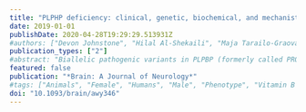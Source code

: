 ```yaml
---
title: "PLPHP deficiency: clinical, genetic, biochemical, and mechanistic insights"
date: 2019-01-01
publishDate: 2020-04-28T19:29:29.513931Z
#authors: ["Devon Johnstone", "Hilal Al-Shekaili", "Maja Tarailo-Graovac", "Nicole Wolf", "Autumn Ivy", "Scott Demarest", "Yann Roussel", "Jolita Ciapaite", "Carlo van Roermund", "Kristin Kernohan", "Ceres Kosuta", "Kevin Ban", "Yoko Ito", "Skye McBride", "Khalid Al-Thihli", "Rana Abdelrahim", "Roshan Koul", "Amna Al Futaisi", "Charlotte Haaxma", "Heather Olson", "Laufey Yr Sigurdardottir", "Georgianne Arnold", "Erica Gerkes", "M Boon", "M Heiner-Fokkema", "Sandra Noble", "Marjolein Bosma", "Judith Jans", "David Koolen", "Erik-Jan Kamsteeg", "Britt Drögemöller", "Colin Ross", "Jacek Majewski", "Megan Cho", "Amber Begtrup", "Wyeth Wasserman", "Tuan Bui", "Elise Brimble", "Sara Violante", "Sander Houten", "Ron Wevers", "Martijn van Faassen", "Ido Kema", "Nathalie Lepage", "Care4Rare Canada Consortium", "Matthew Lines", "David Dyment", "Ronald Wanders", "Nanda Verhoeven-Duif", "Marc Ekker", "Kym Boycott", "Jan Friedman", "Izabella Pena", "Clara van Karnebeek"]
publication_types: ["2"]
#abstract: "Biallelic pathogenic variants in PLPBP (formerly called PROSC) have recently been shown to cause a novel form of vitamin B6-dependent epilepsy, the pathophysiological basis of which is poorly understood. When left untreated, the disease can progress to status epilepticus and death in infancy. Here we present 12 previously undescribed patients and six novel pathogenic variants in PLPBP. Suspected clinical diagnoses prior to identification of PLPBP variants included mitochondrial encephalopathy (two patients), folinic acid-responsive epilepsy (one patient) and a movement disorder compatible with AADC deficiency (one patient). The encoded protein, PLPHP is believed to be crucial for B6 homeostasis. We modelled the pathogenicity of the variants and developed a clinical severity scoring system. The most severe phenotypes were associated with variants leading to loss of function of PLPBP or significantly affecting protein stability/PLP-binding. To explore the pathophysiology of this disease further, we developed the first zebrafish model of PLPHP deficiency using CRISPR/Cas9. Our model recapitulates the disease, with plpbp-/- larvae showing behavioural, biochemical, and electrophysiological signs of seizure activity by 10 days post-fertilization and early death by 16 days post-fertilization. Treatment with pyridoxine significantly improved the epileptic phenotype and extended lifespan in plpbp-/- animals. Larvae had disruptions in amino acid metabolism as well as GABA and catecholamine biosynthesis, indicating impairment of PLP-dependent enzymatic activities. Using mass spectrometry, we observed significant B6 vitamer level changes in plpbp-/- zebrafish, patient fibroblasts and PLPHP-deficient HEK293 cells. Additional studies in human cells and yeast provide the first empirical evidence that PLPHP is localized in mitochondria and may play a role in mitochondrial metabolism. These models provide new insights into disease mechanisms and can serve as a platform for drug discovery."
featured: false
publication: "*Brain: A Journal of Neurology*"
#tags: ["Animals", "Female", "Humans", "Male", "Phenotype", "Vitamin B 6", "Proteins", "HEK293 Cells", "Disease Models", "Animal", "epilepsy", "Epilepsy", "PLPBP", "PROSC", "Pyridoxal Phosphate", "pyridoxine", "Pyridoxine", "Vitamin B 6 Deficiency", "vitamin B6-responsive epilepsy", "Zebrafish"]
doi: "10.1093/brain/awy346"
---
```


